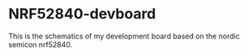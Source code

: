 # NRF52840-devboard
This is the schematics of my development board based on the nordic semicon nrf52840.

